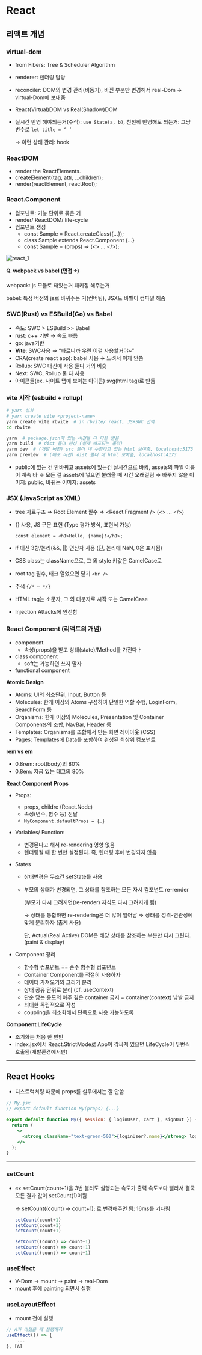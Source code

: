 # React

## 리액트 개념

### virtual-dom

- from Fibers: Tree & Scheduler Algorithm
- renderer: 렌더링 담당
- reconciler: DOM의 변경 관리(비동기), 바뀐 부분만 변경해서 real-Dom → virtual-Dom에 보내줌
- React(Virtual)DOM vs Real(Shadow)DOM
- 실시간 반영 해야되는거(주식): `use State(a, b)`, 천천히 반영해도 되는거: 그냥 변수로 `let title = ‘ ’`
    
    → 이런 상태 관리: hook
    

### ReactDOM

- render the ReactElements.
- createElement(tag, attr, …children);
- render(reactElement, reactRoot);

### React.Component

- 컴포넌트: 기능 단위로 묶은 거
- render/ ReactDOM/ life-cycle
- 컴포넌트 생성
    - const Sample = React.createClass({…});
    - class Sample extends React.Component {…}
    - const Sample = (props) => (<> … </>);

![react_1](react/1.png)

**Q. webpack vs babel (면접 ⭐)**

webpack: js 모듈로 돼있는거 패키징 해주는거

babel: 특정 버전의 js로 바꿔주는 거(컨버팅), JSX도 바벨이 컴파일  해줌

### **SWC(Rust) vs ESBuild(Go) vs Babel**

- 속도: SWC > ESBuild >> Babel
- rust: c++ 기반 → 속도 빠름
- go: java기반
- **Vite**: SWC사용 ⇒ “빠르니까 우린 이걸 사용할거야~”
- CRA(create react app): babel 사용 → 느려서 이제 안씀
- Rollup: SWC 대신에 사용 둘디 거의 비슷
- Next: SWC, Rollup 둘 다 사용
- 아이콘들(ex. 사이트 탭에 보이는 아이콘) svg(html tag)로 만듦

### vite 시작 (esbuild + rollup)

```bash
# yarn 설치
# yarn create vite <project-name>
yarn create vite rbvite  # in rbvite/ react, JS+SWC 선택
cd rbvite

yarn  # package.json에 있는 버전들 다 다운 받음
yarn build  # dist 폴더 생성 (실제 배포되는 폴더)
yarn dev  # (개발 버전) src 폴더 내 수정하고 있는 html 보여줌, localhost:5173
yarn preview  # (배포 버전) dist 폴더 내 html 보여줌, localhost:4173
```

- public에 있는 건 안바뀌고 assets에 있는건 실시간으로 바뀜, assets의 파일 이름이 계속 바 → 모든 걸 assets에 넣으면 불러올 때 시간 오래걸림 ⇒ 바꾸지 않을 이미지: public, 바뀌는 이미지: assets

### JSX (JavaScript as XML)

- tree 자료구조 ⇒ Root Element 필수 ⇒ <React.Fragment /> (<> … </>)
- {} 사용, JS 구문 표현 (Type 평가 방식, 표현식 가능)
    
    `const element = <h1>Hello, {name}!</h1>;`
    
- if 대신 3항/논리(&&, ||) 연산자 사용 (단, 논리에 NaN, 0은 표시됨)
- CSS class는 className으로, 그 외 style 키값은 CamelCase로
- root tag 필수, 태크 열었으면 닫기 `<br />`
- 주석 `{/* ~ */}`
- HTML tag는 소문자, 그 외 대분자로 시작 또는 CamelCase
- Injection Attacks에 안전함

### React Component (리액트의 개념)

- component
    - 속성(props)을 받고 상태(state)/Method를 가진다ㅏ
- class component
    - soft는 가능하면 쓰지 말자
- functional component

**Atomic Design**

- Atoms: UI의 최소단위, Input, Button 등
- Molecules: 한개 이상의 Atoms 구성하여 단일한 역할 수행, LoginForm, SearchForm 등
- Organisms: 한개 이상의 Molecules, Presentation 및 Container Components의 조합, NavBar, Header 등
- Templates: Organisms를 조합해서 만든 화면 레이아웃 (CSS)
- Pages: Templates에 Data를 포함하여 완성된 최상위 컴포넌트

**rem vs em**

- 0.8rem: root(body)의 80%
- 0.8em: 지금 있는 태그의 80%

**React Component Props**

- Props:
    - props, childre (React.Node)
    - 속성(변수, 함수 등) 전달
    - `MyComponent.defaultProps = {…}`
- Variables/ Function:
    - 변경된다고 해서 re-rendering 영향 없음
    - 렌더링될 때 한 번만 설정된다. 즉, 렌더링 후에 변경되지 않음
- States
    - 상태변경은 무조건 setState를 사용
    - 부모의 상태가 변경되면, 그 상태를 참조하는 모든 자시 컴포넌트 re-render
        
        (부모가 다시 그려지면(re-render) 자식도 다시 그려지게 됨)
        
        → 상태를 통합하면 re-rendering은 더 많이 일어남 ⇒ 상태를 성격-연관성에 맞게 분리하자 (좁게 사용)
        
        단, Actual(Real Active) DOM은 해당 상태를 참조하는 부분만 다시 그린다. (paint & display)
        
- Component 정리
    - 함수형 컴포넌트 == 순수 함수형 컴포넌트
    - Container Component를 적절히 사용하자
    - 데이터 가져오기와 그리기 분리
    - 상태 공유 단위로 분리 (cf. useContext)
    - 단순 담는 용도의 아주 깊은 container 금지 = container(context) 남발 금지
    - 최대한 독립적으로 작성
    - coupling을 최소화해서 단독으로 사용 가능하도록

**Component LifeCycle**

- 초기화는 처음 한 번만
- index.jsx에서 React.StrictMode로 App이 감싸져 있으면 LifeCycle이 두번씩 호출됨(개발환경에서만)

---

## React Hooks

- 디스트럭쳐링 때문에 props를 실무에서는 잘 안씀

```jsx
// My.jsx
// export default function My(props) {...}

export default function My({ session: { loginUser, cart }, signOut }) {
  return (
    <>
      <strong className="text-green-500">{loginUser?.name}</strong> logined
    </>
  );
}

```

---

### setCount

- ex setCount(count+1)을 3번 불러도 실행되는 속도가 출력 속도보다 빨라서 결국 모든 결과 값이 setCount(1)이됨
    
    → setCount((count) ⇒ count+1); 로 변경해주면 됨: 16ms를 기다림
    
    ```jsx
    setCount(count+1)
    setCount(count+1)
    setCount(count+1)
    
    setCount((count) => count+1)
    setCount((count) => count+1)
    setCount((count) => count+1)
    ```
    

### useEffect

- V-Dom → mount → paint → real-Dom
- mount 후에 painting 되면서 실행

### useLayoutEffect

- mount 전에 실행

```jsx
// A가 바꼈을 때 실행해라
useEffect(() => {
	...
}, [A]
```